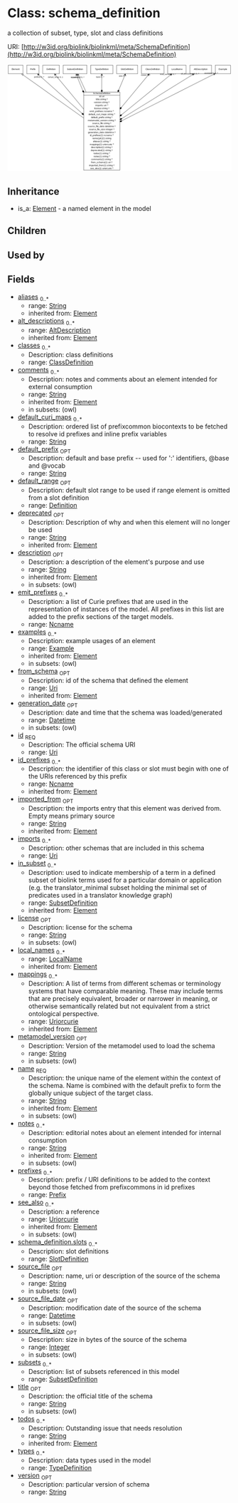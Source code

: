 # Class: schema_definition


a collection of subset, type, slot and class definitions

URI: [http://w3id.org/biolink/biolinkml/meta/SchemaDefinition](http://w3id.org/biolink/biolinkml/meta/SchemaDefinition)

![img](images/SchemaDefinition.png)
## Inheritance

 *  is_a: [Element](Element.md) - a named element in the model
## Children

## Used by

## Fields

 * [aliases](aliases.md)  <sub>0..*</sub>
    * range: [String](String.md)
    * inherited from: [Element](Element.md)
 * [alt_descriptions](alt_descriptions.md)  <sub>0..*</sub>
    * range: [AltDescription](AltDescription.md)
    * inherited from: [Element](Element.md)
 * [classes](classes.md)  <sub>0..*</sub>
    * Description: class definitions
    * range: [ClassDefinition](ClassDefinition.md)
 * [comments](comments.md)  <sub>0..*</sub>
    * Description: notes and comments about an element intended for external consumption
    * range: [String](String.md)
    * inherited from: [Element](Element.md)
    * in subsets: (owl)
 * [default_curi_maps](default_curi_maps.md)  <sub>0..*</sub>
    * Description: ordered list of prefixcommon biocontexts to be fetched to resolve id prefixes and inline prefix variables
    * range: [String](String.md)
 * [default_prefix](default_prefix.md)  <sub>OPT</sub>
    * Description: default and base prefix -- used for ':' identifiers, @base and @vocab
    * range: [String](String.md)
 * [default_range](default_range.md)  <sub>OPT</sub>
    * Description: default slot range to be used if range element is omitted from a slot definition
    * range: [Definition](Definition.md)
 * [deprecated](deprecated.md)  <sub>OPT</sub>
    * Description: Description of why and when this element will no longer be used
    * range: [String](String.md)
    * inherited from: [Element](Element.md)
 * [description](description.md)  <sub>OPT</sub>
    * Description: a description of the element's purpose and use
    * range: [String](String.md)
    * inherited from: [Element](Element.md)
    * in subsets: (owl)
 * [emit_prefixes](emit_prefixes.md)  <sub>0..*</sub>
    * Description: a list of Curie prefixes that are used in the representation of instances of the model.  All prefixes in this list are added to the prefix sections of the target models.
    * range: [Ncname](Ncname.md)
 * [examples](examples.md)  <sub>0..*</sub>
    * Description: example usages of an element
    * range: [Example](Example.md)
    * inherited from: [Element](Element.md)
    * in subsets: (owl)
 * [from_schema](from_schema.md)  <sub>OPT</sub>
    * Description: id of the schema that defined the element
    * range: [Uri](Uri.md)
    * inherited from: [Element](Element.md)
 * [generation_date](generation_date.md)  <sub>OPT</sub>
    * Description: date and time that the schema was loaded/generated
    * range: [Datetime](Datetime.md)
    * in subsets: (owl)
 * [id](id.md)  <sub>REQ</sub>
    * Description: The official schema URI
    * range: [Uri](Uri.md)
 * [id_prefixes](id_prefixes.md)  <sub>0..*</sub>
    * Description: the identifier of this class or slot must begin with one of the URIs referenced by this prefix
    * range: [Ncname](Ncname.md)
    * inherited from: [Element](Element.md)
 * [imported_from](imported_from.md)  <sub>OPT</sub>
    * Description: the imports entry that this element was derived from.  Empty means primary source
    * range: [String](String.md)
    * inherited from: [Element](Element.md)
 * [imports](imports.md)  <sub>0..*</sub>
    * Description: other schemas that are included in this schema
    * range: [Uri](Uri.md)
 * [in_subset](in_subset.md)  <sub>0..*</sub>
    * Description: used to indicate membership of a term in a defined subset of biolink terms used for a particular domain or application (e.g. the translator_minimal subset holding the minimal set of predicates used in a translator knowledge graph)
    * range: [SubsetDefinition](SubsetDefinition.md)
    * inherited from: [Element](Element.md)
 * [license](license.md)  <sub>OPT</sub>
    * Description: license for the schema
    * range: [String](String.md)
    * in subsets: (owl)
 * [local_names](local_names.md)  <sub>0..*</sub>
    * range: [LocalName](LocalName.md)
    * inherited from: [Element](Element.md)
 * [mappings](mappings.md)  <sub>0..*</sub>
    * Description: A list of terms from different schemas or terminology systems that have comparable meaning. These may include terms that are precisely equivalent, broader or narrower in meaning, or otherwise semantically related but not equivalent from a strict ontological perspective.
    * range: [Uriorcurie](Uriorcurie.md)
    * inherited from: [Element](Element.md)
 * [metamodel_version](metamodel_version.md)  <sub>OPT</sub>
    * Description: Version of the metamodel used to load the schema
    * range: [String](String.md)
    * in subsets: (owl)
 * [name](name.md)  <sub>REQ</sub>
    * Description: the unique name of the element within the context of the schema.  Name is combined with the default prefix to form the globally unique subject of the target class.
    * range: [String](String.md)
    * inherited from: [Element](Element.md)
    * in subsets: (owl)
 * [notes](notes.md)  <sub>0..*</sub>
    * Description: editorial notes about an element intended for internal consumption
    * range: [String](String.md)
    * inherited from: [Element](Element.md)
    * in subsets: (owl)
 * [prefixes](prefixes.md)  <sub>0..*</sub>
    * Description: prefix / URI definitions to be added to the context beyond those fetched from prefixcommons in id prefixes
    * range: [Prefix](Prefix.md)
 * [see_also](see_also.md)  <sub>0..*</sub>
    * Description: a reference
    * range: [Uriorcurie](Uriorcurie.md)
    * inherited from: [Element](Element.md)
    * in subsets: (owl)
 * [schema_definition.slots](slot_definitions.md)  <sub>0..*</sub>
    * Description: slot definitions
    * range: [SlotDefinition](SlotDefinition.md)
 * [source_file](source_file.md)  <sub>OPT</sub>
    * Description: name, uri or description of the source of the schema
    * range: [String](String.md)
    * in subsets: (owl)
 * [source_file_date](source_file_date.md)  <sub>OPT</sub>
    * Description: modification date of the source of the schema
    * range: [Datetime](Datetime.md)
    * in subsets: (owl)
 * [source_file_size](source_file_size.md)  <sub>OPT</sub>
    * Description: size in bytes of the source of the schema
    * range: [Integer](Integer.md)
    * in subsets: (owl)
 * [subsets](subsets.md)  <sub>0..*</sub>
    * Description: list of subsets referenced in this model
    * range: [SubsetDefinition](SubsetDefinition.md)
 * [title](title.md)  <sub>OPT</sub>
    * Description: the official title of the schema
    * range: [String](String.md)
    * in subsets: (owl)
 * [todos](todos.md)  <sub>0..*</sub>
    * Description: Outstanding issue that needs resolution
    * range: [String](String.md)
    * inherited from: [Element](Element.md)
 * [types](types.md)  <sub>0..*</sub>
    * Description: data types used in the model
    * range: [TypeDefinition](TypeDefinition.md)
 * [version](version.md)  <sub>OPT</sub>
    * Description: particular version of schema
    * range: [String](String.md)

